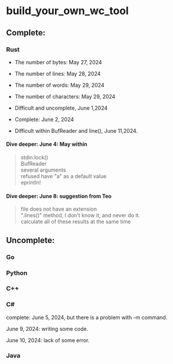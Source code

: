 # build_your_own_wc_tool

## Complete:

### Rust

- The number of bytes:  May 27, 2024<br>
- The number of lines: May 28, 2024<br>
- The number of words: May 29, 2024<br>
- The number of characters: May 29, 2024<br>

- Difficult and uncomplete, June 1,2024<br>
- Complete: June 2, 2024<br>

- Difficult within BufReader and line(), June 11,2024.<br>

#### Dive deeper: June 4: May within
> stdin.lock()<br>
> BufReader<br>
> several arguments<br>
> refused have "a" as a default value<br>
> eprintln!

#### Dive deeper: June 8: suggestion from Teo
> file does not have an extension<br>
> ".lines()" method, I don't know it, and never do it.<br>
> calculate all of these results at the same time<br>

## Uncomplete:

### Go

### Python

### C++

### C#
complete: June 5, 2024, but there is a problem with -m command.<br>

June 9, 2024: writing some code.<br>

June 10, 2024: lack of some error.<br>

### Java
